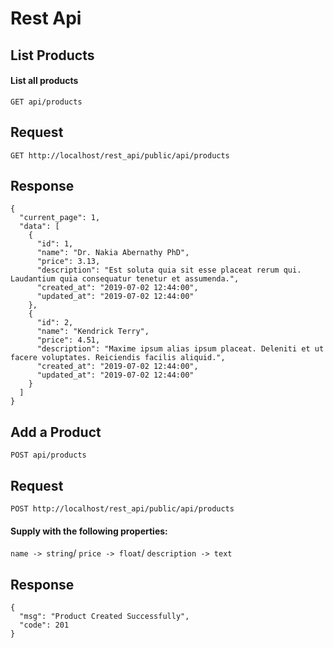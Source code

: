 # Rest Api

## List Products

#### List all products
`GET api/products`

## Request
`GET http://localhost/rest_api/public/api/products`

## Response
~~~
{
  "current_page": 1,
  "data": [
    {
      "id": 1,
      "name": "Dr. Nakia Abernathy PhD",
      "price": 3.13,
      "description": "Est soluta quia sit esse placeat rerum qui. Laudantium quia consequatur tenetur et assumenda.",
      "created_at": "2019-07-02 12:44:00",
      "updated_at": "2019-07-02 12:44:00"
    },
    {
      "id": 2,
      "name": "Kendrick Terry",
      "price": 4.51,
      "description": "Maxime ipsum alias ipsum placeat. Deleniti et ut facere voluptates. Reiciendis facilis aliquid.",
      "created_at": "2019-07-02 12:44:00",
      "updated_at": "2019-07-02 12:44:00"
    }
  ]
}
~~~

## Add a Product

`POST api/products`

## Request
`POST http://localhost/rest_api/public/api/products`

#### Supply with the following properties:
`name -> string`/
`price -> float`/
`description -> text`

## Response
~~~
{
  "msg": "Product Created Successfully",
  "code": 201
}
~~~
